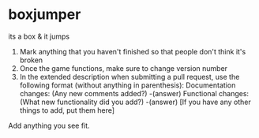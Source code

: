 boxjumper
=========

its a box &amp; it jumps

1. Mark anything that you haven't finished so that people don't think it's broken
2. Once the game functions, make sure to change version number
3. In the extended description when submitting a pull request, use the following format (without anything in parenthesis):
Documentation changes: (Any new comments added?)
-(answer)
Functional changes: (What new functionality did you add?)
-(answer)
[If you have any other things to add, put them here]

Add anything you see fit.
